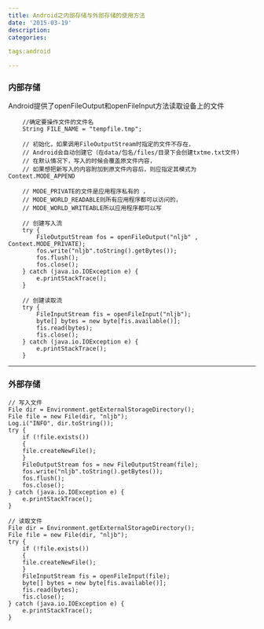 ```yaml
---
title: Android之内部存储与外部存储的使用方法
date: '2015-03-19'
description:
categories:

tags:android

---
```


>

### 内部存储

>

Android提供了openFileOutput和openFileInput方法读取设备上的文件

>

        //确定要操作文件的文件名
        String FILE_NAME = "tempfile.tmp";

        // 初始化，如果调用FileOutputStream时指定的文件不存在，
        // Android会自动创建它（在data/包名/files/目录下会创建txtme.txt文件)
        // 在默认情况下，写入的时候会覆盖原文件内容，
        // 如果想把新写入的内容附加到原文件内容后，则应指定其模式为Context.MODE_APPEND

        // MODE_PRIVATE的文件是应用程序私有的 ，
        // MODE_WORLD_READABLE则所有应用程序都可以访问的，
        // MODE_WORLD_WRITEABLE所以应用程序都可以写

        // 创建写入流
        try {
            FileOutputStream fos = openFileOutput("nljb" , Context.MODE_PRIVATE);
            fos.write("nljb".toString().getBytes());
            fos.flush();
            fos.close();
        } catch (java.io.IOException e) {
            e.printStackTrace();
        }

        // 创建读取流
        try {
            FileInputStream fis = openFileInput("nljb");
            byte[] bytes = new byte[fis.available()];
            fis.read(bytes);
            fis.close();
        } catch (java.io.IOException e) {
            e.printStackTrace();
        }

---

>

### 外部存储

>


	// 写入文件
	File dir = Environment.getExternalStorageDirectory();
	File file = new File(dir, "nljb");
	Log.i("INFO", dir.toString());
	try {
	    if (!file.exists())
	    {
		file.createNewFile();
	    }
	    FileOutputStream fos = new FileOutputStream(file);
	    fos.write("nljb".toString().getBytes());
	    fos.flush();
	    fos.close();
	} catch (java.io.IOException e) {
	    e.printStackTrace();
	}

	// 读取文件
	File dir = Environment.getExternalStorageDirectory();
	File file = new File(dir, "nljb");
	try {
	    if (!file.exists())
	    {
		file.createNewFile();
	    }
	    FileInputStream fis = openFileInput(file);
	    byte[] bytes = new byte[fis.available()];
	    fis.read(bytes);
	    fis.close();
	} catch (java.io.IOException e) {
	    e.printStackTrace();
	}


